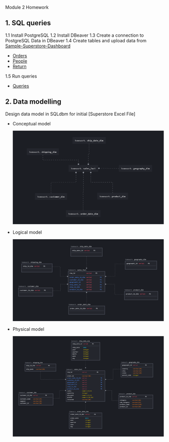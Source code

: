 Module 2 Homework
## 1. SQL queries
1.1 Install PostgreSQL
1.2 Install DBeaver
1.3 Create a connection to PostgreSQL Data in DBeaver
1.4 Create tables and upload data from [Sample-Superstore-Dashboard](https://github.com/Insomikk/datalearn/blob/main/DE-101/Module1/Sample%20-%20Superstore%20-%20Dashboard.xlsx)
- [Orders](https://github.com/Insomikk/datalearn/blob/main/DE-101/Module2/data_transform/SQL_data_questions/orders.sql)
- [People](https://github.com/Insomikk/datalearn/blob/main/DE-101/Module2/data_transform/SQL_data_questions/people.sql)
- [Return](https://github.com/Insomikk/datalearn/blob/main/DE-101/Module2/data_transform/SQL_data_questions/returns.sql)

1.5 Run queries
- [Queries](https://github.com/Insomikk/datalearn/blob/main/DE-101/Module2/data_transform/SQL_data_questions/questions.sql)

## 2. Data modelling
Design data model in SQLdbm for initial [Superstore Excel File]
- Conceptual model
  
  ![](https://github.com/Insomikk/datalearn/blob/main/DE-101/Module2/Conceptual%20model.png)
- Logical model
  
  ![](https://github.com/Insomikk/datalearn/blob/main/DE-101/Module2/Logical%20model.png)
- Physical model
  
  ![](https://github.com/Insomikk/datalearn/blob/main/DE-101/Module2/Physical%20model.png)

